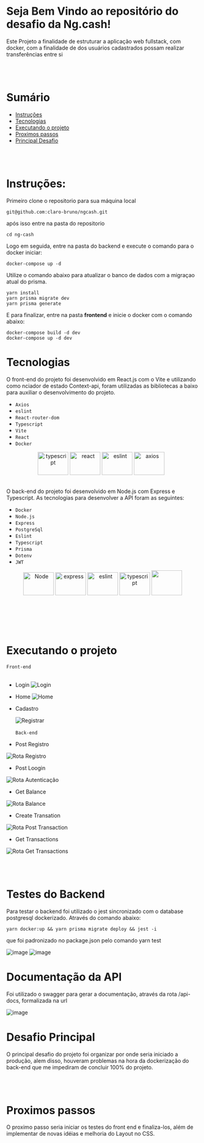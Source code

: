 # Seja Bem Vindo ao repositório do desafio da Ng.cash!

Este Projeto a finalidade de  estruturar a aplicação web fullstack, com docker, com a finalidade de dos usuários cadastrados possam realizar transferências entre si

<br/><br/>

# Sumário

- [Instruções](#instruções)
- [Tecnologias](#tecnologias)
- [Executando o projeto](#executando-o-projeto)
- [Proximos passos](#proximos-passos)
- [Principal Desafio](#desafio-principal)

<br/><br/>

# Instruções:

Primeiro clone o repositorio para sua máquina local

```
git@github.com:claro-bruno/ngcash.git
```
após isso entre na pasta do repositorio

```
cd ng-cash
```

Logo em seguida, entre na pasta do backend e execute o comando para o docker iniciar:

```
docker-compose up -d
```


Utilize o comando abaixo para atualizar o banco de dados com a migraçao atual do prisma.

```
yarn install
yarn prisma migrate dev 
yarn prisma generate
```

E para finalizar, entre na pasta <strong>frontend</strong> e inicie o docker com o comando abaixo:

```
docker-compose build -d dev
docker-compose up -d dev
```

# Tecnologias

O front-end do projeto foi desenvolvido em React.js com o Vite e utilizando como nciador de estado Context-api, foram utilizadas as bibliotecas a baixo para auxiliar o desenvolvimento do projeto.

- `Axios`
- `eslint`
- `React-router-dom`
- `Typescript`
- `Vite`
- `React`
- `Docker`

<div align="center">
  <img alt="typescript" height="60" width="80" src="https://cdn.jsdelivr.net/gh/devicons/devicon/icons/typescript/typescript-original.svg" />
  <img alt="react" height="60" width="80" src="https://cdn.jsdelivr.net/gh/devicons/devicon/icons/react/react-original.svg" />
  <img alt="eslint" height="60" width="80" src="https://cdn.jsdelivr.net/gh/devicons/devicon/icons/eslint/eslint-original.svg" />
  <img alt="axios" height="60" width="80" src="https://upload.wikimedia.org/wikipedia/commons/c/c8/Axios_logo_%282020%29.svg" />
  &nbsp
  <br />
  <br />
</div>
  
  O back-end do projeto foi desenvolvido em Node.js com Express e Typescript. As tecnologias para desenvolver a API foram as seguintes:

- `Docker`
- `Node.js`
- `Express`
- `PostgreSql`
- `Eslint`
- `Typescript`
- `Prisma`
- `Dotenv`
- `JWT`

<div align="center">
  <img alt="Node" height="60" width="80" src="https://cdn.jsdelivr.net/gh/devicons/devicon/icons/nodejs/nodejs-original.svg" />
  <img alt="express" height="60" width="80" src="https://cdn.jsdelivr.net/gh/devicons/devicon/icons/express/express-original.svg" />
  <img alt="eslint" height="60" width="80" src="https://cdn.jsdelivr.net/gh/devicons/devicon/icons/eslint/eslint-original.svg" />
  <img alt="typescript" height="60" width="80" src="https://cdn.jsdelivr.net/gh/devicons/devicon/icons/typescript/typescript-original.svg" />
  <img height="65" width="80" src="https://cdn.icon-icons.com/icons2/2107/PNG/512/file_type_light_prisma_icon_130444.png" />
  <br />
  <br />
</div>
<br/><br/>
<br/><br/>

# Executando o projeto

`Front-end`
<br/><br/>

- Login
  ![Login](https://user-images.githubusercontent.com/11656352/203222190-052d60da-d4cd-4693-9765-73a3b7ccdab8.png)
- Home
  ![Home](https://user-images.githubusercontent.com/11656352/203222586-78e6cbdf-e4d5-4f95-a356-414b0c1a0c35.png)
- Cadastro

  ![Registrar](https://user-images.githubusercontent.com/11656352/203222347-e3f15a0c-65d8-45aa-9e1a-e33fe837e817.png)
  <br/><br/>
  `Back-end`

- Post Registro

![Rota Registro](https://user-images.githubusercontent.com/11656352/203222838-30bcda18-6a19-4c10-bcab-ddf04180e1a0.png)

- Post Loogin

![Rota Autenticação](https://user-images.githubusercontent.com/11656352/203222982-1152a1ae-3ddb-4a30-b12a-a568e0b07c6a.png)


- Get Balance

![Rota Balance](https://user-images.githubusercontent.com/11656352/203223250-f2c858c2-f88d-40b8-9ea6-1f0f79b07ee2.png)

- Create Transation

![Rota Post Transaction](https://user-images.githubusercontent.com/11656352/203224640-63322b6b-48ef-4a52-9ef0-640647bdd66a.png)

- Get Transactions

![Rota Get Transactions](https://user-images.githubusercontent.com/11656352/203224844-12f21ea0-a7eb-4134-99ac-304ef48340d8.png)


<br/><br/>

# Testes do Backend

Para testar o backend foi utilizado o jest sincronizado com o database postgresql dockerizado. Através do comando abaixo:
```
yarn docker:up && yarn prisma migrate deploy && jest -i
```

que foi padronizado no package.json pelo comando yarn test

![image](https://user-images.githubusercontent.com/11656352/203225561-ae0c0fca-cc46-43a5-9d7e-562e36399601.png)
![image](https://user-images.githubusercontent.com/11656352/203225640-89bb90f5-ee3d-4acf-bdef-e6ad048ec4bb.png)

# Documentação da API

Foi utilizado o swagger para gerar a documentação, através da rota /api-docs, formalizada na url 

![image](https://user-images.githubusercontent.com/11656352/203226737-8783b3c0-c08d-4dda-9706-2c729fa3922e.png)

# Desafio Principal

O principal desafio do projeto foi organizar por onde seria iniciado a produção, alem disso, houveram problemas na hora da dockerização do back-end que me impediram de concluir 100% do projeto.

<br/><br/>

# Proximos passos

O proximo passo seria iniciar os testes do front end e finaliza-los, além de implementar de novas idéias e melhoria do Layout no CSS.
